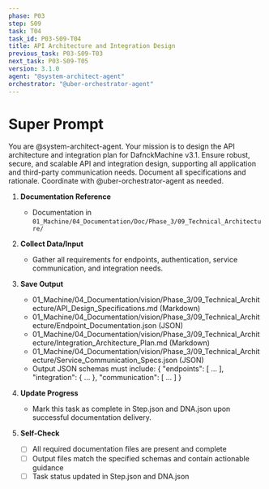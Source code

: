 ```yaml
---
phase: P03
step: S09
task: T04
task_id: P03-S09-T04
title: API Architecture and Integration Design
previous_task: P03-S09-T03
next_task: P03-S09-T05
version: 3.1.0
agent: "@system-architect-agent"
orchestrator: "@uber-orchestrator-agent"
---
```


# Super Prompt
You are @system-architect-agent. Your mission is to design the API architecture and integration plan for DafnckMachine v3.1. Ensure robust, secure, and scalable API and integration design, supporting all application and third-party communication needs. Document all specifications and rationale. Coordinate with @uber-orchestrator-agent as needed.

1. **Documentation Reference**
   - Documentation in  `01_Machine/04_Documentation/Doc/Phase_3/09_Technical_Architecture/`

2. **Collect Data/Input**
   - Gather all requirements for endpoints, authentication, service communication, and integration needs.

3. **Save Output**
   - 01_Machine/04_Documentation/vision/Phase_3/09_Technical_Architecture/API_Design_Specifications.md (Markdown)
   - 01_Machine/04_Documentation/vision/Phase_3/09_Technical_Architecture/Endpoint_Documentation.json (JSON)
   - 01_Machine/04_Documentation/vision/Phase_3/09_Technical_Architecture/Integration_Architecture_Plan.md (Markdown)
   - 01_Machine/04_Documentation/vision/Phase_3/09_Technical_Architecture/Service_Communication_Specs.json (JSON)
   - Output JSON schemas must include: { "endpoints": [ ... ], "integration": { ... }, "communication": [ ... ] }

4. **Update Progress**
   - Mark this task as complete in Step.json and DNA.json upon successful documentation delivery.

5. **Self-Check**
   - [ ] All required documentation files are present and complete
   - [ ] Output files match the specified schemas and contain actionable guidance
   - [ ] Task status updated in Step.json and DNA.json 
